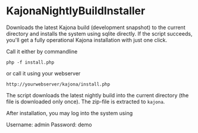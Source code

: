 KajonaNightlyBuildInstaller
===========================

Downloads the latest Kajona build (development snapshot) to the current directory and installs the system using sqlite directly.
If the script succeeds, you'll get a fully operational Kajona installation with just one click.

Call it either by commandline

```
php -f install.php
```

or call it using your webserver

```
http://yourwebserver/kajona/install.php
```

The script downloads the latest nightly build into the current directory (the file is downloaded only once).
The zip-file is extracted to ```kajona```.

After installation, you may log into the system using

Username: admin
Password: demo

